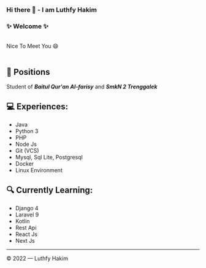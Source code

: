 ### Hi there 👋 - I am Luthfy Hakim

### ✨ Welcome ✨
<br>
Nice To Meet You 😄
<br><br>

## 🌱 Positions

Student of **_Baitul Qur'an Al-farisy_** and **_SmkN 2 Trenggalek_**

## 💻 Experiences:

- Java
- Python 3
- PHP
- Node Js
- Git (VCS)
- Mysql, Sql Lite, Postgresql
- Docker
- Linux Environment

## 🔍 Currently Learning:

- Django 4
- Laravel 9
- Kotlin
- Rest Api
- React Js
- Next Js

---

© 2022 — Luthfy Hakim





<!--
**luthfyhakim/luthfyhakim** is a ✨ _special_ ✨ repository because its `README.md` (this file) appears on your GitHub profile.

Here are some ideas to get you started:

- 🔭 I’m currently working on ...
- 🌱 I’m currently learning ...
- 👯 I’m looking to collaborate on ...
- 🤔 I’m looking for help with ...
- 💬 Ask me about ...
- 📫 How to reach me: ...
- 😄 Pronouns: ...
- ⚡ Fun fact: ...
-->
